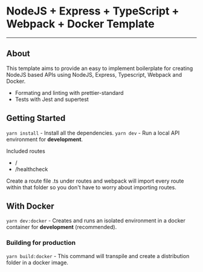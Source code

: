 # NodeJS + Express + TypeScript + Webpack + Docker Template

---

## About

This template aims to provide an easy to implement boilerplate for creating NodeJS based APIs using NodeJS, Express, Typescript, Webpack and Docker.

- Formating and linting with prettier-standard
- Tests with Jest and supertest

## Getting Started

`yarn install` - Install all the dependencies.
`yarn dev` - Run a local API environment for **development**.

Included routes

- /
- /healthcheck

Create a route file .ts under routes and webpack will import every route within that folder so you don't have to worry about importing routes.

## With Docker

`yarn dev:docker` - Creates and runs an isolated environment in a docker container for **development** (recommended).

### Building for production

`yarn build:docker` - This command will transpile and create a distribution folder in a docker image.
